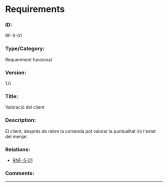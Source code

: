 # Requirements
### ID:
RF-5-01
### Type/Category:
Requeriment funcional
### Version:
1.0
### Title:
Valoració del client
### Description:
El client, després de rebre la comanda pot valorar la puntualitat i/o l'estat del menjar.
### Relations:
- [RNF-5-01](./RNF-5-01.md)
### Comments:

---
